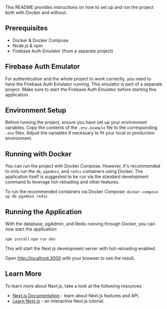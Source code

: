 This README provides instructions on how to set up and run the project both with Docker and without.

## Prerequisites

- Docker & Docker Compose
- Node.js & npm
- Firebase Auth Emulator (from a separate project)

## Firebase Auth Emulator

For authentication and the whole project to work correctly, you need to have the Firebase Auth Emulator running. This emulator is part of a separate project. Make sure to start the Firebase Auth Emulator before starting this application.

## Environment Setup

Before running the project, ensure you have set up your environment variables. Copy the contents of the `.env.example` file to the corresponding `.env` files. Adjust the variables if necessary to fit your local or production environment.


## Running with Docker

You can run the project with Docker Compose. However, it's recommended to only run the `db`, `pgadmin`, and `redis` containers using Docker. The application itself is suggested to be run via the standard development command to leverage hot-reloading and other features.

To run the recommended containers via Docker Compose:
``docker-compose up db pgadmin redis``


## Running the Application

With the database, pgAdmin, and Redis running through Docker, you can now start the application:

``npm install``
``npm run dev``

This will start the Next.js development server with hot-reloading enabled.

Open [http://localhost:3000](http://localhost:3000) with your browser to see the result.

## Learn More

To learn more about Next.js, take a look at the following resources:

- [Next.js Documentation](https://nextjs.org/docs) - learn about Next.js features and API.
- [Learn Next.js](https://nextjs.org/learn) - an interactive Next.js tutorial.
